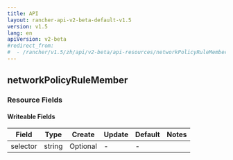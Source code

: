 ```yaml
---
title: API
layout: rancher-api-v2-beta-default-v1.5
version: v1.5
lang: en
apiVersion: v2-beta
#redirect_from:
#  - /rancher/v1.5/zh/api/v2-beta/api-resources/networkPolicyRuleMember/
---
```


## networkPolicyRuleMember



### Resource Fields

#### Writeable Fields

Field | Type | Create | Update | Default | Notes
---|---|---|---|---|---
selector | string | Optional | - | - | 



<br>
